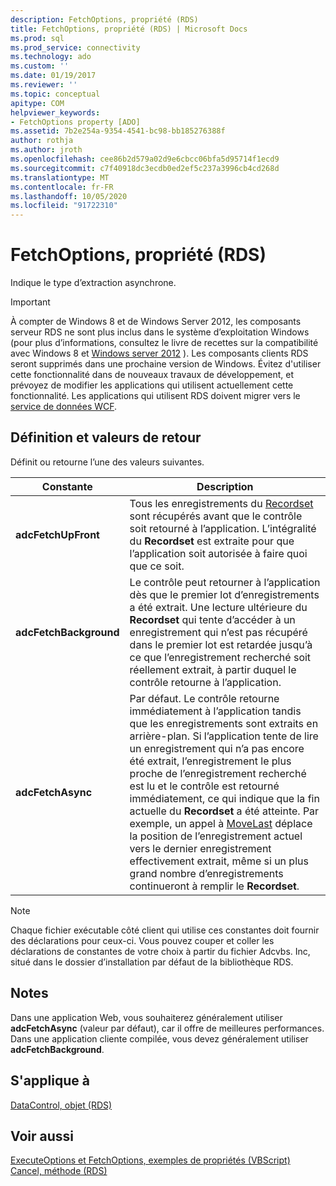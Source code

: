 ```yaml
---
description: FetchOptions, propriété (RDS)
title: FetchOptions, propriété (RDS) | Microsoft Docs
ms.prod: sql
ms.prod_service: connectivity
ms.technology: ado
ms.custom: ''
ms.date: 01/19/2017
ms.reviewer: ''
ms.topic: conceptual
apitype: COM
helpviewer_keywords:
- FetchOptions property [ADO]
ms.assetid: 7b2e254a-9354-4541-bc98-bb185276388f
author: rothja
ms.author: jroth
ms.openlocfilehash: cee86b2d579a02d9e6cbcc06bfa5d95714f1ecd9
ms.sourcegitcommit: c7f40918dc3ecdb0ed2ef5c237a3996cb4cd268d
ms.translationtype: MT
ms.contentlocale: fr-FR
ms.lasthandoff: 10/05/2020
ms.locfileid: "91722310"
---
```

# <a name="fetchoptions-property-rds"></a>FetchOptions, propriété (RDS)
Indique le type d’extraction asynchrone.  
  
> [!IMPORTANT]
>  À compter de Windows 8 et de Windows Server 2012, les composants serveur RDS ne sont plus inclus dans le système d’exploitation Windows (pour plus d’informations, consultez le livre de recettes sur la compatibilité avec Windows 8 et [Windows server 2012](https://www.microsoft.com/download/details.aspx?id=27416) ). Les composants clients RDS seront supprimés dans une prochaine version de Windows. Évitez d'utiliser cette fonctionnalité dans de nouveaux travaux de développement, et prévoyez de modifier les applications qui utilisent actuellement cette fonctionnalité. Les applications qui utilisent RDS doivent migrer vers le [service de données WCF](/dotnet/framework/wcf/).  
  
## <a name="setting-and-return-values"></a>Définition et valeurs de retour  
 Définit ou retourne l’une des valeurs suivantes.  
  
|Constante|Description|  
|--------------|-----------------|  
|**adcFetchUpFront**|Tous les enregistrements du [Recordset](../ado-api/recordset-object-ado.md) sont récupérés avant que le contrôle soit retourné à l’application. L’intégralité du **Recordset** est extraite pour que l’application soit autorisée à faire quoi que ce soit.|  
|**adcFetchBackground**|Le contrôle peut retourner à l’application dès que le premier lot d’enregistrements a été extrait. Une lecture ultérieure du **Recordset** qui tente d’accéder à un enregistrement qui n’est pas récupéré dans le premier lot est retardée jusqu’à ce que l’enregistrement recherché soit réellement extrait, à partir duquel le contrôle retourne à l’application.|  
|**adcFetchAsync**|Par défaut. Le contrôle retourne immédiatement à l’application tandis que les enregistrements sont extraits en arrière-plan. Si l’application tente de lire un enregistrement qui n’a pas encore été extrait, l’enregistrement le plus proche de l’enregistrement recherché est lu et le contrôle est retourné immédiatement, ce qui indique que la fin actuelle du **Recordset** a été atteinte. Par exemple, un appel à [MoveLast](./movefirst-movelast-movenext-and-moveprevious-methods-rds.md) déplace la position de l’enregistrement actuel vers le dernier enregistrement effectivement extrait, même si un plus grand nombre d’enregistrements continueront à remplir le **Recordset**.|  
  
> [!NOTE]
>  Chaque fichier exécutable côté client qui utilise ces constantes doit fournir des déclarations pour ceux-ci. Vous pouvez couper et coller les déclarations de constantes de votre choix à partir du fichier Adcvbs. Inc, situé dans le dossier d’installation par défaut de la bibliothèque RDS.  
  
## <a name="remarks"></a>Notes  
 Dans une application Web, vous souhaiterez généralement utiliser **adcFetchAsync** (valeur par défaut), car il offre de meilleures performances. Dans une application cliente compilée, vous devez généralement utiliser **adcFetchBackground**.  
  
## <a name="applies-to"></a>S'applique à  
 [DataControl, objet (RDS)](./datacontrol-object-rds.md)  
  
## <a name="see-also"></a>Voir aussi  
 [ExecuteOptions et FetchOptions, exemples de propriétés (VBScript)](./executeoptions-and-fetchoptions-properties-example-vbscript.md)   
 [Cancel, méthode (RDS)](./cancel-method-rds.md)
